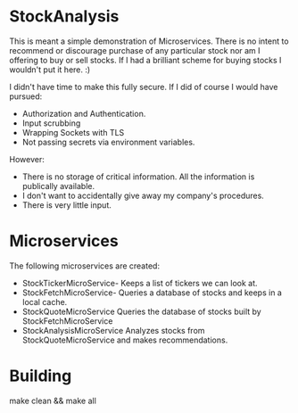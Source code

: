 # StockAnalysis

This is meant a simple demonstration of Microservices. 
There is no intent to recommend or discourage purchase of any particular stock nor am I offering to buy or sell stocks.
If I had a brilliant scheme for buying stocks I wouldn't put it here. :)

I didn't have time to make this fully secure. 
If I did of course I would have pursued: 
   * Authorization and Authentication. 
   * Input scrubbing 
   * Wrapping Sockets with TLS
   * Not passing secrets via environment variables. 
   
However:
   * There is no storage of critical information. All the information is publically available.  
   * I don't want to accidentally give away my company's procedures.
   * There is very little input.

# Microservices 

The following microservices are created: 

- StockTickerMicroService- Keeps a list of tickers we can look at. 
- StockFetchMicroService- Queries a database of stocks and keeps in a local cache. 
- StockQuoteMicroService Queries the database of stocks built by StockFetchMicroService 
- StockAnalysisMicroService Analyzes stocks from StockQuoteMicroService and makes recommendations. 


# Building

make clean && make all
